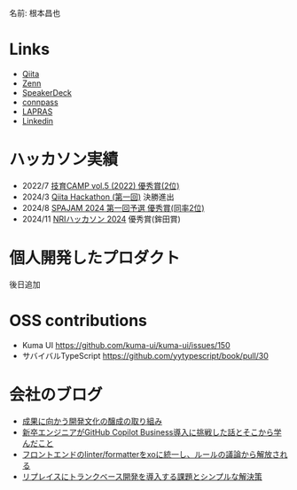 名前: 根本昌也

# Links
- [Qiita](https://qiita.com/_masa5555)
- [Zenn](https://zenn.dev/ms5)
- [SpeakerDeck](https://speakerdeck.com/masa5555)
- [connpass](https://connpass.com/user/masa5555/)
- [LAPRAS](https://lapras.com/public/masa55555)
- [Linkedin](https://www.linkedin.com/in/%E6%98%8C%E4%B9%9F-%E6%A0%B9%E6%9C%AC-3ab438190/)

# ハッカソン実績
- 2022/7 [技育CAMP vol.5 (2022) 優秀賞(2位)](https://note.supporterz.jp/n/n8d831221bc26)
- 2024/3 [Qiita Hackathon (第一回)](https://qiita.com/official-campaigns/hackathon/2024-first) 決勝進出
- 2024/8 [SPAJAM 2024 第一回予選 優秀賞(同率2位)](https://www.mcf.or.jp/temp/spajam/mcf_release_20240813spajam.pdf)
- 2024/11 [NRIハッカソン 2024](https://bitconnect.nri.co.jp/2024/) 優秀賞(鉾田賞)

# 個人開発したプロダクト
後日追加

# OSS contributions
- Kuma UI  https://github.com/kuma-ui/kuma-ui/issues/150
- サバイバルTypeScript https://github.com/yytypescript/book/pull/30

# 会社のブログ
- [成果に向かう開発文化の醸成の取り組み](https://blog.howtelevision.co.jp/entry/2024/12/01/000000)
- [新卒エンジニアがGitHub Copilot Business導入に挑戦した話とそこから学んだこと](https://blog.howtelevision.co.jp/entry/2023/11/17/135851)
- [フロントエンドのlinter/formatterをxoに統一し、ルールの議論から解放される](https://blog.howtelevision.co.jp/entry/2023/12/02/153945)
- [リプレイスにトランクベース開発を導入する課題とシンプルな解決策](https://blog.howtelevision.co.jp/entry/2024/02/02/184003)

